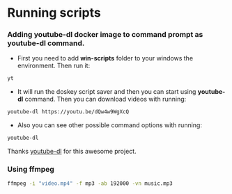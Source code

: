 # Running scripts

### Adding youtube-dl docker image to command prompt as **youtube-dl** command.

- First you need to add **win-scripts** folder to your windows the environment. Then run it:

```bash
yt
```

- It will run the doskey script saver and then you can start using **youtube-dl** command. Then you can download videos with running:

```bash
youtube-dl https://youtu.be/dQw4w9WgXcQ
```

- Also you can see other possible command options with running:

```bash
youtube-dl
```

Thanks [youtube-dl](https://github.com/ytdl-org/youtube-dl) for this awesome project.


### Using ffmpeg

```bash
ffmpeg -i "video.mp4" -f mp3 -ab 192000 -vn music.mp3
```